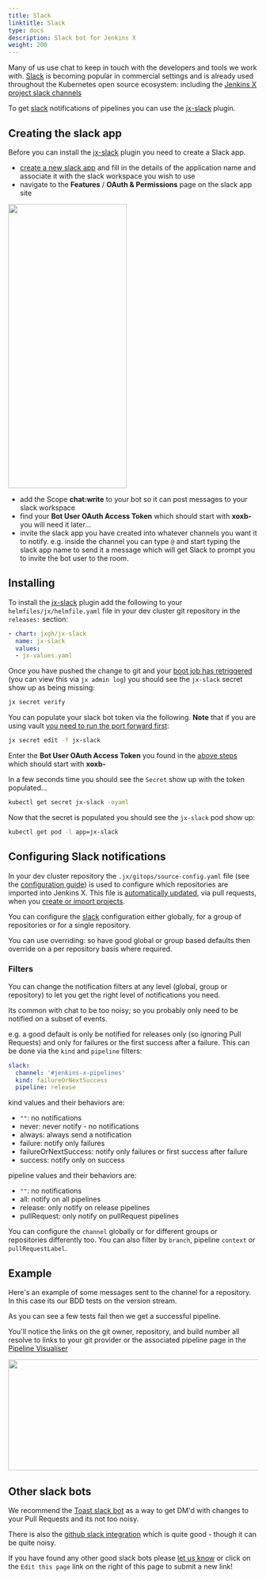 ```yaml
---
title: Slack
linktitle: Slack
type: docs
description: Slack bot for Jenkins X 
weight: 200
---
```


Many of us use chat to keep in touch with the developers and tools we work with. [Slack](https://www.slack.com/) is becoming popular in commercial settings and is already used throughout the Kubernetes open source ecosystem: including the [Jenkins X project slack channels](https://jenkins-x.io/community/#slack)

To get [slack](https://www.slack.com/) notifications of pipelines you can use the [jx-slack](https://github.com/jenkins-x-plugins/jx-slack) plugin.

## Creating the slack app 

Before you can install the [jx-slack](https://github.com/jenkins-x-plugins/jx-slack) plugin you need to create a Slack app.

* [create a new slack app](https://api.slack.com/apps?new_app=1) and fill in the details of the application name and associate it with the slack workspace you wish to use
* navigate to the **Features** / **OAuth & Permissions** page on the slack app site

<img src="/images/slack/slack-oauth-page.png" class="img-thumbnail" width="239" height="573">

* add the Scope **chat:write** to your bot so it can post messages to your slack workspace
* find your **Bot User OAuth Access Token** which should start with **xoxb-** you will need it later...
* invite the slack app you have created into whatever channels you want it to notify. e.g. inside the channel you can type `@` and start typing the slack app name to send it a message which will get Slack to prompt you to invite the bot user to the room.                                                                                    

## Installing

To install the [jx-slack](https://github.com/jenkins-x-plugins/jx-slack) plugin add the following to your `helmfiles/jx/helmfile.yaml` file in your dev cluster git repository in the `releases:` section:

```yaml 
- chart: jxgh/jx-slack
  name: jx-slack
  values:
  - jx-values.yaml
```

Once you have pushed the change to git and your [boot job has retriggered](/v3/about/how-it-works/#boot-job) (you can view this via `jx admin log`) you should see the `jx-slack` secret show up as being missing:

```bash 
jx secret verify 
```

You can populate your slack bot token via the following. **Note** that if you are using vault [you need to run the port forward first](/v3/admin/setup/secrets/vault/#using-vault):

```bash 
jx secret edit -f jx-slack
```

Enter the  **Bot User OAuth Access Token** you found in the [above steps](#creating-the-slack-app) which should start with **xoxb-** 

In a few seconds time you should see the `Secret` show up with the token populated...

```bash
kubectl get secret jx-slack -oyaml
```

Now that the secret is populated you should see the `jx-slack` pod show up:

```bash
kubectl get pod -l app=jx-slack
```

## Configuring Slack notifications

In your dev cluster repository the `.jx/gitops/source-config.yaml` file (see the [configuration guide](https://github.com/jenkins-x/jx-gitops/blob/master/docs/config.md#gitops.jenkins-x.io/v1alpha1.SourceConfig)) is used to configure which repositories are imported into Jenkins X. This file is [automatically updated](/v3/about/how-it-works/#importing--creating-quickstarts), via pull requests, when you [create or import projects](/v3/develop/create-project/).

You can configure the [slack](https://github.com/jenkins-x/jx-gitops/blob/master/docs/config.md#gitops.jenkins-x.io/v1alpha1.SlackNotify) configuration either globally, for a group of repositories or for a single repository.

You can use overriding: so have good global or group based defaults then override on a per repository basis where required. 

### Filters 

You can change the notification filters at any level (global, group or repository) to let you get the right level of notifications you need. 

Its common with chat to be too noisy; so you probably only need to be notified on a subset of events.

e.g. a good default is only be notified for releases only (so ignoring Pull Requests) and only for failures or the first success after a failure. This can be done via the `kind` and `pipeline` filters:

```yaml 
slack:
  channel: '#jenkins-x-pipelines'
  kind: failureOrNextSuccess
  pipeline: release
```

kind values and their behaviors are:
* `""`: no notifications
* never: never notify - no notifications
* always: always send a notification
* failure: notify only failures
* failureOrNextSuccess: notify only failures or first success after failure
* success: notify only on success

pipeline values and their behaviors are:
* `""`: no notifications
* all: notify on all pipelines
* release: only notify on release pipelines
* pullRequest: only notify on pullRequest pipelines

You can configure the `channel` globally or for different groups or repositories differently too. You can also filter by `branch`, pipeline `context` or `pullRequestLabel`.
     
## Example 

Here's an example of some messages sent to the channel for a repository. In this case its our BDD tests on the version stream.

As you can see a few tests fail then we get a successful pipeline.

You'll notice the links on the git owner, repository, and build number all resolve to links to your git provider or the associated pipeline page in the [Pipeline Visualiser](/v3/develop/ui/dashboard/) 

<img src="/images/slack/slack-bot.png" class="img-thumbnail" width="542" height="224">


## Other slack bots

We recommend the [Toast slack bot](https://toast.ninja/) as a way to get DM'd with changes to your Pull Requests and its not too noisy.

There is also the [github slack integration](https://slack.github.com/) which is quite good - though it can be quite noisy.

If you have found any other good slack bots please [let us know](jenkins-x.io/community/#slack) or click on the `Edit this page` link on the right of this page to submit a new link!
